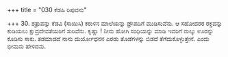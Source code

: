 +++
title = "030 ಕೆಡಹಿ ರಿಪುವನು"

+++
30. ಶತ್ರುವನ್ನು ಕೆಡವಿ (ಸಾಯಿಸಿ) ಕರುಳಿನ ಮಾಲೆಯನ್ನು ದ್ರೌಪದಿಗೆ ಮುಡಿಸುವೆನು. ಆ ಸಹೋದರರ ರಕ್ತವನ್ನು ಕುಡಿಯಲು ಕ್ಷುದ್ರದೇವತೆಯರಿಗೆ ಸುರಿವೆನು. ಕೃಷ್ಣಾ ! ನೀನು ಹೋಗಿ ಸಂಧಿಯನ್ನು ಮಾಡಿ ಇವರಿಗೆ ನಾಲ್ಕು  ಊರನ್ನು ಕೊಡಿಸು ಸಾಕು. ತಡಮಾಡದೆ ನಾನು ದುರ್ಯೋಧನನ ಎರಡು ತೊಡೆಗಳನ್ನು ಬಿಡದೆ ತೆಗೆದುಕೊಳ್ಳುತ್ತೇನೆ. ಎಂದು ಭೀಮನು ಹೇಳಿದನು.
